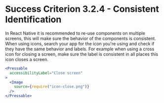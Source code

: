# Success Criterion 3.2.4 - Consistent Identification

In React Native it is recommended to re-use components on multiple screens, this will make sure the behavior of the components is consistent. When using icons, search your app for the icon you're using and check if they have the same behavior and labels. For example when using a cross icon for closing a screen, make sure the label is consistent in all places this icon closes a screen.

```jsx
<Pressable
  accessibilityLabel="Close screen"
>
  <Image
    source={require("icon-close.png")}
  />
</Pressable>
```